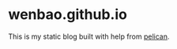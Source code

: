 wenbao.github.io
================

This is my static blog built with help from [pelican](https://github.com/getpelican/pelican).
